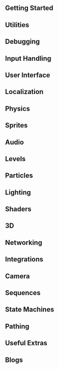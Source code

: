 ## Getting Started


## Utilities


## Debugging


## Input Handling


## User Interface


## Localization


## Physics


## Sprites


## Audio


## Levels


## Particles


## Lighting


## Shaders


## 3D


## Networking


## Integrations


## Camera


## Sequences


## State Machines


## Pathing


## Useful Extras


## Blogs

